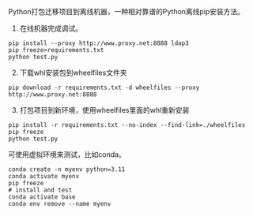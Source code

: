 Python打包迁移项目到离线机器，一种相对靠谱的Python离线pip安装方法。

1. 在线机器完成调试。

```
pip install --proxy http://www.proxy.net:8888 ldap3
pip freeze>requirements.txt
python test.py
```

2. 下载whl安装包到wheelfiles文件夹

`pip download -r requirements.txt -d wheelfiles --proxy http://www.proxy.net:8888`


3. 打包项目到新环境，使用wheelfiles里面的whl重新安装

```
pip install -r requirements.txt --no-index --find-link=./wheelfiles
pip freeze
python test.py
```

可使用虚拟环境来测试，比如conda。
```
conda create -n myenv python=3.11
conda activate myenv
pip freeze
# install and test
conda activate base
conda env remove --name myenv
```

